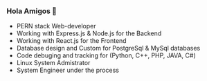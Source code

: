###  Hola Amigos 👋

- PERN stack Web-developer 
- Working with Express.js & Node.js for the Backend
- Working with React.js for the Frontend
- Database design and Custom for PostgreSql & MySql databases
- Code debuging and tracking for (Python, C++, PHP, JAVA, C#)
- Linux System Admistrator 
- System Engineer under the process 

<!--
**NourBanoon/NourBanoon** is a ✨ _special_ ✨ repository because its `README.md` (this file) appears on your GitHub profile.

Here are some ideas to get you started:

- 🔭 I’m currently working on ...
- 🌱 I’m currently learning ...
- 👯 I’m looking to collaborate on ...
- 🤔 I’m looking for help with ...
- 💬 Ask me about ...
- 📫 How to reach me: ...
- 😄 Pronouns: ...
- ⚡ Fun fact: ...
-->
